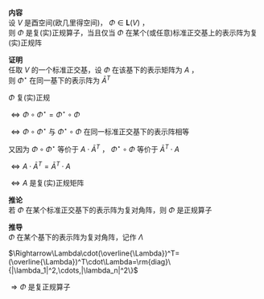 **内容**    
设 $V$ 是酉空间(欧几里得空间)， $\Phi\in\mathbf{L}(V)$ ，    
则 $\Phi$ 是复(实)正规算子，当且仅当 $\Phi$ 在某个(或任意)标准正交基上的表示阵为复(实)正规阵    
    
**证明**    
任取 $V$ 的一个标准正交基，设 $\Phi$ 在该基下的表示矩阵为 $A$ ，    
则 $\Phi^\star$ 在同一基下的表示阵为 $\bar{A}^T$     
    
 $\Phi$ 复(实)正规    
    
 $\Leftrightarrow\Phi\circ\Phi^\star=\Phi^\star\circ\Phi$     
    
 $\Leftrightarrow\Phi\circ\Phi^\star$ 与 $\Phi^\star\circ\Phi$ 在同一标准正交基下的表示阵相等    
    
又因为 $\Phi\circ\Phi^\star$ 等价于 $A\cdot\bar{A}^T$ ， $\Phi^\star\circ\Phi$ 等价于 $\bar{A}^T\cdot A$     
    
 $\Leftrightarrow A\cdot\bar{A}^T=\bar{A}^T\cdot A$     
    
 $\Leftrightarrow A$ 是复(实)正规矩阵    
    
**推论**    
若 $\Phi$ 在某个标准正交基下的表示阵为复对角阵，则 $\Phi$ 是正规算子    
    
**推导**    
 $\Phi$ 在某个基下的表示阵为复对角阵，记作 $\Lambda$     
    
 $\Rightarrow\Lambda\cdot(\overline{\Lambda})^T=(\overline{\Lambda})^T\cdot\Lambda=\rm{diag}\{|\lambda_1|^2,\cdots,|\lambda_n|^2\}$     
    
 $\Rightarrow\Phi$ 是复正规算子    
